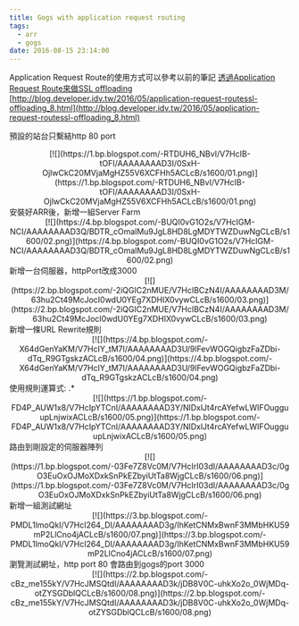 ```yaml
---
title: Gogs with application request routing
tags:
  - arr
  - gogs
date: 2016-08-15 23:14:00
---
```


Application Request Route的使用方式可以參考以前的筆記
[透過Application Request Route來做SSL offloading](http://blog.developer.idv.tw/2016/05/application-request-routessl-offloading_8.html)
[http://blog.developer.idv.tw/2016/05/application-request-routessl-offloading_8.html](http://blog.developer.idv.tw/2016/05/application-request-routessl-offloading_8.html)

預設的站台只繫結http 80 port
<div class="separator" style="clear: both; text-align: center;">[![](https://1.bp.blogspot.com/-RTDUH6_NBvI/V7HcIB-tOFI/AAAAAAAAD3I/0SxH-OjlwCkC20MVjaMgHZ55V6XCFHh5ACLcB/s1600/01.png)](https://1.bp.blogspot.com/-RTDUH6_NBvI/V7HcIB-tOFI/AAAAAAAAD3I/0SxH-OjlwCkC20MVjaMgHZ55V6XCFHh5ACLcB/s1600/01.png)</div>
安裝好ARR後，新增一組Server Farm
<div class="separator" style="clear: both; text-align: center;">[![](https://4.bp.blogspot.com/-BUQI0vG1O2s/V7HcIGM-NCI/AAAAAAAAD3Q/BDTR_cOmalMu9JgL8HD8LgMDYTWZDuwNgCLcB/s1600/02.png)](https://4.bp.blogspot.com/-BUQI0vG1O2s/V7HcIGM-NCI/AAAAAAAAD3Q/BDTR_cOmalMu9JgL8HD8LgMDYTWZDuwNgCLcB/s1600/02.png)</div>
新增一台伺服器，httpPort改成3000
<div class="separator" style="clear: both; text-align: center;">[![](https://2.bp.blogspot.com/-2iQGlC2nMUE/V7HcIBCzN4I/AAAAAAAAD3M/63hu2Ct49McJocI0wdU0YEg7XDHIX0vywCLcB/s1600/03.png)](https://2.bp.blogspot.com/-2iQGlC2nMUE/V7HcIBCzN4I/AAAAAAAAD3M/63hu2Ct49McJocI0wdU0YEg7XDHIX0vywCLcB/s1600/03.png)</div>
新增一條URL Rewrite規則
<div class="separator" style="clear: both; text-align: center;">[![](https://4.bp.blogspot.com/-X64dGenYaKM/V7HcIY_tM7I/AAAAAAAAD3U/9lFevWOGQigbzFaZDbi-dTq_R9GTgskzACLcB/s1600/04.png)](https://4.bp.blogspot.com/-X64dGenYaKM/V7HcIY_tM7I/AAAAAAAAD3U/9lFevWOGQigbzFaZDbi-dTq_R9GTgskzACLcB/s1600/04.png)</div>
使用規則運算式: .*
<div class="separator" style="clear: both; text-align: center;">[![](https://1.bp.blogspot.com/-FD4P_AUW1x8/V7HcIpYTCnI/AAAAAAAAD3Y/NlDxlJt4rcAYefwLWIFOugguupLnjwixACLcB/s1600/05.png)](https://1.bp.blogspot.com/-FD4P_AUW1x8/V7HcIpYTCnI/AAAAAAAAD3Y/NlDxlJt4rcAYefwLWIFOugguupLnjwixACLcB/s1600/05.png)</div>
路由到剛設定的伺服器陣列
<div class="separator" style="clear: both; text-align: center;">[![](https://1.bp.blogspot.com/-03Fe7Z8Vc0M/V7HcIrI03dI/AAAAAAAAD3c/0gO3EuOxOJMoXDxkSnPkEZbyiUtTa8WjgCLcB/s1600/06.png)](https://1.bp.blogspot.com/-03Fe7Z8Vc0M/V7HcIrI03dI/AAAAAAAAD3c/0gO3EuOxOJMoXDxkSnPkEZbyiUtTa8WjgCLcB/s1600/06.png)</div>
新增一組測試網址
<div class="separator" style="clear: both; text-align: center;">[![](https://3.bp.blogspot.com/-PMDL1lmoQkI/V7HcI264_DI/AAAAAAAAD3g/IhKetCNMxBwnF3MMbHKU59mP2LlCno4jACLcB/s1600/07.png)](https://3.bp.blogspot.com/-PMDL1lmoQkI/V7HcI264_DI/AAAAAAAAD3g/IhKetCNMxBwnF3MMbHKU59mP2LlCno4jACLcB/s1600/07.png)</div>
瀏覽測試網址，http port 80 會路由到gogs的port 3000
<div class="separator" style="clear: both; text-align: center;">[![](https://2.bp.blogspot.com/-cBz_me155kY/V7HcJMSQtdI/AAAAAAAAD3k/jDB8V0C-uhkXo2o_0WjMDq-otZYSGDblQCLcB/s1600/08.png)](https://2.bp.blogspot.com/-cBz_me155kY/V7HcJMSQtdI/AAAAAAAAD3k/jDB8V0C-uhkXo2o_0WjMDq-otZYSGDblQCLcB/s1600/08.png)</div>